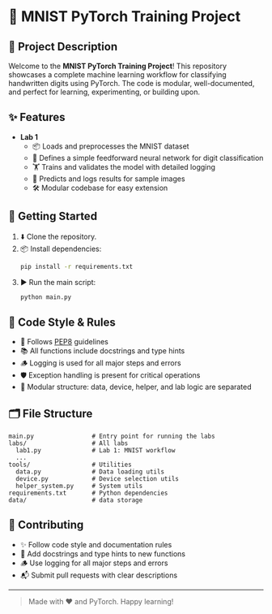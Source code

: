 # 🧠 MNIST PyTorch Training Project

## 🚀 Project Description
Welcome to the **MNIST PyTorch Training Project**! This repository showcases a complete machine learning workflow for classifying handwritten digits using PyTorch. The code is modular, well-documented, and perfect for learning, experimenting, or building upon. 

## ✨ Features
- **Lab 1**
  - 📦 Loads and preprocesses the MNIST dataset
  - 🧩 Defines a simple feedforward neural network for digit classification
  - 🏋️ Trains and validates the model with detailed logging
  - 🔮 Predicts and logs results for sample images
  - 🛠️ Modular codebase for easy extension

## 🏁 Getting Started
1. ⬇️ Clone the repository.
2. 📦 Install dependencies:
   ```bash
   pip install -r requirements.txt
   ```
3. ▶️ Run the main script:
   ```bash
   python main.py
   ```

## 🎨 Code Style & Rules
- 📝 Follows [PEP8](https://peps.python.org/pep-0008/) guidelines
- 📚 All functions include docstrings and type hints
- 🪵 Logging is used for all major steps and errors
- 🛡️ Exception handling is present for critical operations
- 🧩 Modular structure: data, device, helper, and lab logic are separated

## 🗂️ File Structure
```
main.py                # Entry point for running the labs
labs/                  # All labs
  lab1.py              # Lab 1: MNIST workflow
  ...
tools/                 # Utilities
  data.py              # Data loading utils
  device.py            # Device selection utils
  helper_system.py     # System utils
requirements.txt       # Python dependencies
data/                  # data storage
```

## 🤝 Contributing
- ✨ Follow code style and documentation rules
- 📝 Add docstrings and type hints to new functions
- 🪵 Use logging for all major steps and errors
- 📬 Submit pull requests with clear descriptions

---

> Made with ❤️ and PyTorch. Happy learning!
